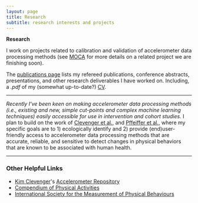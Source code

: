 ```yaml
---
layout: page
title: Research
subtitle: research interests and projects
---
```


**Research**

I work on projects related to calibration and validation of accelerometer data processing methods (see [MOCA](https://gregpetrucci.com/moca/) for more details on a related project we are finishing soon).

The [publications page](https://gregpetrucci.com/pubs/) lists my refereed publications, conference abstracts, presentations, and other research deliverables I have worked on. Including, a _.pdf_ of my (somewhat up-to-date?) [CV](https://gregpetrucci.com/assets/pdfs/PetrucciJr_CV_03_28_24.pdf).

---

_Recently I've been keen on making accelerometer data processing methods (i.e., existing and new, simple cut-points and complex machine learning techniques) easily accessible for use in intervention and cohort studies._ I plan to build on the work of [Clevenger et al.,][1] and [Pffeiffer et al.,][2] where my specific goals are to 1) ecologically identify and 2) provide (end)user-friendly access to accelerometer data processing methods that are accurate, reliable, and sensitive to detect changes in physical behaviors that are known to be associated with human health.  

[1]: https://iopscience.iop.org/article/10.1088/1361-6579/ac89c9
[2]: https://iopscience.iop.org/article/10.1088/1361-6579/ac89ca   

---
### Other Helpful Links 
 - [Kim Clevenger](https://clevengerkimberly.github.io/)'s [Accelerometer Repository](https://sites.google.com/view/accelerometerrepository/home?authuser=0)
 - [Compendium of Physical Activities](https://pacompendium.com/)
 - [International Society for the Measurement of Physical Behaviours](https://ismpb.org/)
